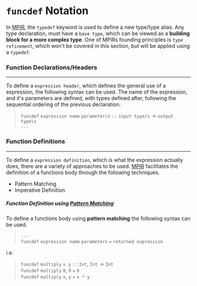 # `funcdef` Notation
In [MPIR](https://github.com/tobybenjaminclark/mpir), the `typedef` keyword is used to define a new type/type alias. Any type declaration, must have a `base type`, which can be viewed as a **building block for a more complex type**. One of MPIRs founding principles is `type refinement`, which won't be covered in this section, but will be applied using a `typedef`.

### Function Declarations/Headers

---
To define a `expression header`, which defines the general use of a expression, the following syntax can be used. The name of the expression, and it's parameters are defined, with types defined after, following the sequential ordering of the previous declaration.
 

> `funcdef` `expression name` `parameter/s` `::` `input type/s` →  `output type\s`<br>
  `...` 

### Function Definitions

---
To define a `expression definition`, which is what the expression actually does, there are a variety of approaches to be used. [MPIR](https://github.com/tobybenjaminclark/mpir) facilitates the definition of a functions body through the following techniques.

* Pattern Matching
* Imperative Definition

##### Function Definition using <u>Pattern Matching</u>
To define a functions body using **pattern matching** the following syntax can be used. 


> `...`<br>
> `funcdef` `expression name` `parameters` `=` `returned expression`

i.e.

> `funcdef` `multiply` `x y` `::` `Int`, `Int` →  `Int`<br>
> `funcdef` `multiply` `0`, `0` `=` `0`<br>
> `funcdef` `multiply` `x`, `y` `=` `x * y`